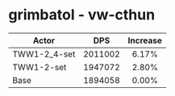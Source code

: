# grimbatol - vw-cthun
| Actor | DPS | Increase |
|---|:---:|:---:|
|TWW1-2_4-set|2011002|6.17%|
|TWW1-2-set|1947072|2.80%|
|Base|1894058|0.00%|
